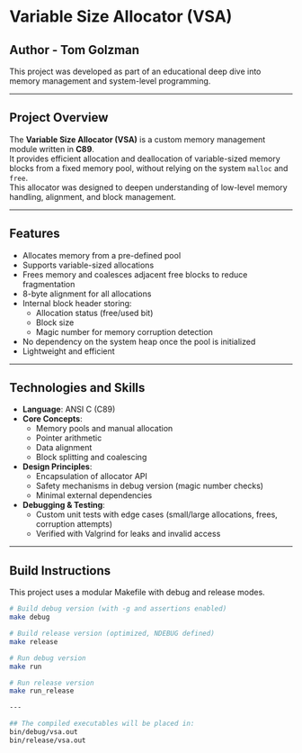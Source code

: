 # Variable Size Allocator (VSA)

## Author - Tom Golzman
This project was developed as part of an educational deep dive into memory management and system-level programming.

---

## Project Overview
The **Variable Size Allocator (VSA)** is a custom memory management module written in **C89**.  
It provides efficient allocation and deallocation of variable-sized memory blocks from a fixed memory pool, without relying on the system `malloc` and `free`.  
This allocator was designed to deepen understanding of low-level memory handling, alignment, and block management.

---

## Features
- Allocates memory from a pre-defined pool
- Supports variable-sized allocations
- Frees memory and coalesces adjacent free blocks to reduce fragmentation
- 8-byte alignment for all allocations
- Internal block header storing:
  - Allocation status (free/used bit)
  - Block size
  - Magic number for memory corruption detection
- No dependency on the system heap once the pool is initialized
- Lightweight and efficient

---

## Technologies and Skills
- **Language**: ANSI C (C89)
- **Core Concepts**:
  - Memory pools and manual allocation
  - Pointer arithmetic
  - Data alignment
  - Block splitting and coalescing
- **Design Principles**:
  - Encapsulation of allocator API
  - Safety mechanisms in debug version (magic number checks)
  - Minimal external dependencies
- **Debugging & Testing**:
  - Custom unit tests with edge cases (small/large allocations, frees, corruption attempts)
  - Verified with Valgrind for leaks and invalid access

---

## Build Instructions
This project uses a modular Makefile with debug and release modes.

```bash
# Build debug version (with -g and assertions enabled)
make debug

# Build release version (optimized, NDEBUG defined)
make release

# Run debug version
make run

# Run release version
make run_release

---

## The compiled executables will be placed in:
bin/debug/vsa.out
bin/release/vsa.out

```
